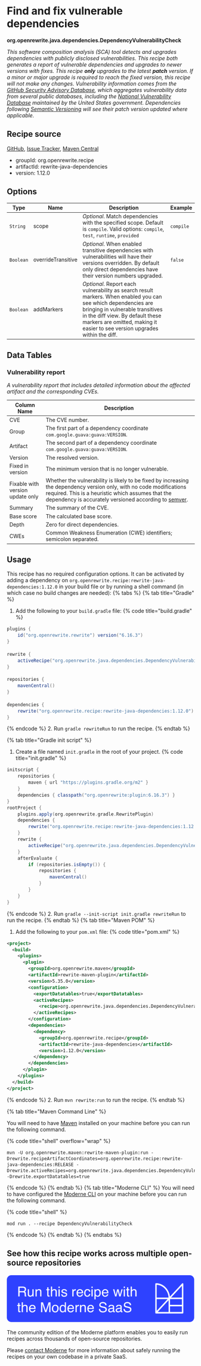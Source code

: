 # Find and fix vulnerable dependencies

**org.openrewrite.java.dependencies.DependencyVulnerabilityCheck**

_This software composition analysis (SCA) tool detects and upgrades dependencies with publicly disclosed vulnerabilities. This recipe both generates a report of vulnerable dependencies and upgrades to newer versions with fixes. This recipe **only** upgrades to the latest **patch** version.  If a minor or major upgrade is required to reach the fixed version, this recipe will not make any changes. Vulnerability information comes from the [GitHub Security Advisory Database](https://docs.github.com/en/code-security/security-advisories/global-security-advisories/about-the-github-advisory-database), which aggregates vulnerability data from several public databases, including the [National Vulnerability Database](https://nvd.nist.gov/) maintained by the United States government. Dependencies following [Semantic Versioning](https://semver.org/) will see their _patch_ version updated where applicable._

## Recipe source

[GitHub](https://github.com/openrewrite/rewrite-java-dependencies/blob/main/src/main/java/org/openrewrite/java/dependencies/DependencyVulnerabilityCheck.java), [Issue Tracker](https://github.com/openrewrite/rewrite-java-dependencies/issues), [Maven Central](https://central.sonatype.com/artifact/org.openrewrite.recipe/rewrite-java-dependencies/1.12.0/jar)

* groupId: org.openrewrite.recipe
* artifactId: rewrite-java-dependencies
* version: 1.12.0

## Options

| Type | Name | Description | Example |
| -- | -- | -- | -- |
| `String` | scope | *Optional*. Match dependencies with the specified scope. Default is `compile`. Valid options: `compile`, `test`, `runtime`, `provided` | `compile` |
| `Boolean` | overrideTransitive | *Optional*. When enabled transitive dependencies with vulnerabilities will have their versions overridden. By default only direct dependencies have their version numbers upgraded. | `false` |
| `Boolean` | addMarkers | *Optional*. Report each vulnerability as search result markers. When enabled you can see which dependencies are bringing in vulnerable transitives in the diff view. By default these markers are omitted, making it easier to see version upgrades within the diff. |  |

## Data Tables

### Vulnerability report

_A vulnerability report that includes detailed information about the affected artifact and the corresponding CVEs._

| Column Name | Description |
| ----------- | ----------- |
| CVE | The CVE number. |
| Group | The first part of a dependency coordinate `com.google.guava:guava:VERSION`. |
| Artifact | The second part of a dependency coordinate `com.google.guava:guava:VERSION`. |
| Version | The resolved version. |
| Fixed in version | The minimum version that is no longer vulnerable. |
| Fixable with version update only | Whether the vulnerability is likely to be fixed by increasing the dependency version only, with no code modifications required. This is a heuristic which assumes that the dependency is accurately versioned according to [semver](https://semver.org/). |
| Summary | The summary of the CVE. |
| Base score | The calculated base score. |
| Depth | Zero for direct dependencies. |
| CWEs | Common Weakness Enumeration (CWE) identifiers; semicolon separated. |


## Usage

This recipe has no required configuration options. It can be activated by adding a dependency on `org.openrewrite.recipe:rewrite-java-dependencies:1.12.0` in your build file or by running a shell command (in which case no build changes are needed): 
{% tabs %}
{% tab title="Gradle" %}
1. Add the following to your `build.gradle` file:
{% code title="build.gradle" %}
```groovy
plugins {
    id("org.openrewrite.rewrite") version("6.16.3")
}

rewrite {
    activeRecipe("org.openrewrite.java.dependencies.DependencyVulnerabilityCheck")
}

repositories {
    mavenCentral()
}

dependencies {
    rewrite("org.openrewrite.recipe:rewrite-java-dependencies:1.12.0")
}
```
{% endcode %}
2. Run `gradle rewriteRun` to run the recipe.
{% endtab %}

{% tab title="Gradle init script" %}
1. Create a file named `init.gradle` in the root of your project.
{% code title="init.gradle" %}
```groovy
initscript {
    repositories {
        maven { url "https://plugins.gradle.org/m2" }
    }
    dependencies { classpath("org.openrewrite:plugin:6.16.3") }
}
rootProject {
    plugins.apply(org.openrewrite.gradle.RewritePlugin)
    dependencies {
        rewrite("org.openrewrite.recipe:rewrite-java-dependencies:1.12.0")
    }
    rewrite {
        activeRecipe("org.openrewrite.java.dependencies.DependencyVulnerabilityCheck")
    }
    afterEvaluate {
        if (repositories.isEmpty()) {
            repositories {
                mavenCentral()
            }
        }
    }
}
```
{% endcode %}
2. Run `gradle --init-script init.gradle rewriteRun` to run the recipe.
{% endtab %}
{% tab title="Maven POM" %}
1. Add the following to your `pom.xml` file:
{% code title="pom.xml" %}
```xml
<project>
  <build>
    <plugins>
      <plugin>
        <groupId>org.openrewrite.maven</groupId>
        <artifactId>rewrite-maven-plugin</artifactId>
        <version>5.35.0</version>
        <configuration>
          <exportDatatables>true</exportDatatables>
          <activeRecipes>
            <recipe>org.openrewrite.java.dependencies.DependencyVulnerabilityCheck</recipe>
          </activeRecipes>
        </configuration>
        <dependencies>
          <dependency>
            <groupId>org.openrewrite.recipe</groupId>
            <artifactId>rewrite-java-dependencies</artifactId>
            <version>1.12.0</version>
          </dependency>
        </dependencies>
      </plugin>
    </plugins>
  </build>
</project>
```
{% endcode %}
2. Run `mvn rewrite:run` to run the recipe.
{% endtab %}

{% tab title="Maven Command Line" %}

You will need to have [Maven](https://maven.apache.org/download.cgi) installed on your machine before you can run the following command.

{% code title="shell" overflow="wrap" %}
```shell
mvn -U org.openrewrite.maven:rewrite-maven-plugin:run -Drewrite.recipeArtifactCoordinates=org.openrewrite.recipe:rewrite-java-dependencies:RELEASE -Drewrite.activeRecipes=org.openrewrite.java.dependencies.DependencyVulnerabilityCheck -Drewrite.exportDatatables=true
```
{% endcode %}
{% endtab %}
{% tab title="Moderne CLI" %}
You will need to have configured the [Moderne CLI](https://docs.moderne.io/moderne-cli/cli-intro) on your machine before you can run the following command.

{% code title="shell" %}
```shell
mod run . --recipe DependencyVulnerabilityCheck
```
{% endcode %}
{% endtab %}
{% endtabs %}

## See how this recipe works across multiple open-source repositories

[![Moderne Link Image](/.gitbook/assets/ModerneRecipeButton.png)](https://app.moderne.io/recipes/org.openrewrite.java.dependencies.DependencyVulnerabilityCheck)

The community edition of the Moderne platform enables you to easily run recipes across thousands of open-source repositories.

Please [contact Moderne](https://moderne.io/product) for more information about safely running the recipes on your own codebase in a private SaaS.
